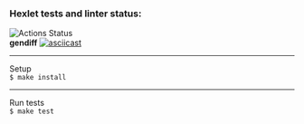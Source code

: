 ### Hexlet tests and linter status:
![Actions Status](/workflows/hexlet-check/badge.svg)    
**gendiff**
[![asciicast](https://asciinema.org/a/374139.svg)](https://asciinema.org/a/374139)        
***
Setup       
`$ make install`        
***
Run tests       
`$ make test`       

